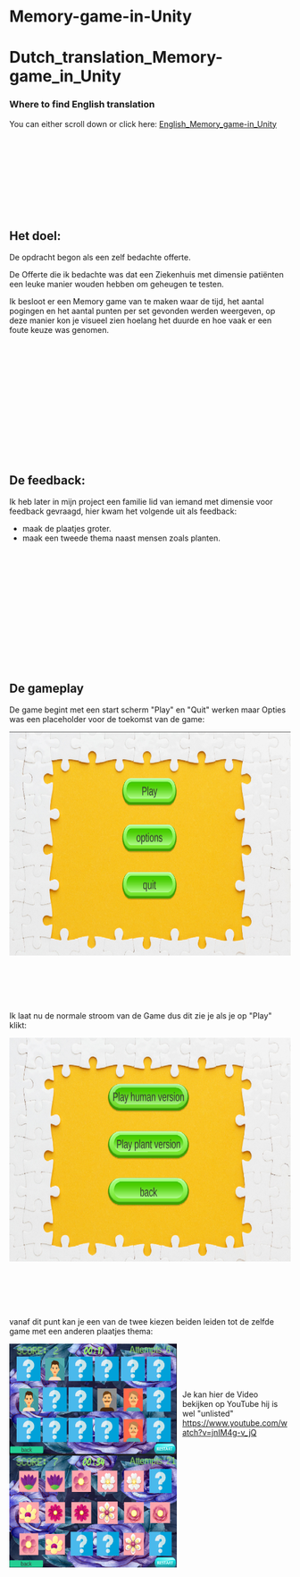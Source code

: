 # Memory-game-in-Unity




# Dutch_translation_Memory-game_in_Unity






### Where to find English translation

You can either scroll down or click here: [English_Memory_game-in_Unity](#English_translation_Memory-game_in_Unity)

<br><br><br><br><br><br><br><br>









## Het doel:

De opdracht begon als een zelf bedachte offerte.

De Offerte die ik bedachte was dat een Ziekenhuis met dimensie patiënten een leuke manier wouden hebben om geheugen te testen.

Ik besloot er een Memory game van te maken waar de tijd, het aantal pogingen en het aantal punten per set gevonden werden weergeven, op deze manier kon je visueel zien hoelang het duurde en hoe vaak er een foute keuze was genomen.

<br><br><br><br><br><br><br><br><br><br><br><br>









## De feedback:

Ik heb later in mijn project een familie lid van iemand met dimensie voor feedback gevraagd, hier kwam het volgende uit als feedback:
- maak de plaatjes groter.
- maak een tweede thema naast mensen zoals planten.

<br><br><br><br><br><br><br><br><br><br><br><br>



## De gameplay

De game begint met een start scherm "Play" en "Quit" werken maar Opties was een placeholder voor de toekomst van de game:

<img width="600" height="400" src="images/startscreen1.png" alt="image">

<br><br><br><br>

Ik laat nu de normale stroom van de Game dus dit zie je als je op "Play" klikt:

<img width="600" height="400" src="images/startscreen2.png" alt="image">

<br><br><br><br>

vanaf dit punt kan je een van de twee kiezen beiden leiden tot de zelfde game met een anderen plaatjes thema:

<img width="300" height="200" src="images/Humanversiongameplay1.png" alt="image" style="float: left; margin-right: 10px;">
<img width="300" height="200" src="images/Plantversiongameplay1.png" alt="image" style="float: left; margin-right: 10px;">

<br><br><br><br>

Je kan hier de Video bekijken op YouTube hij is wel "unlisted" https://www.youtube.com/watch?v=jnIM4g-v_jQ


<br><br><br><br><br><br><br><br><br><br><br><br>
